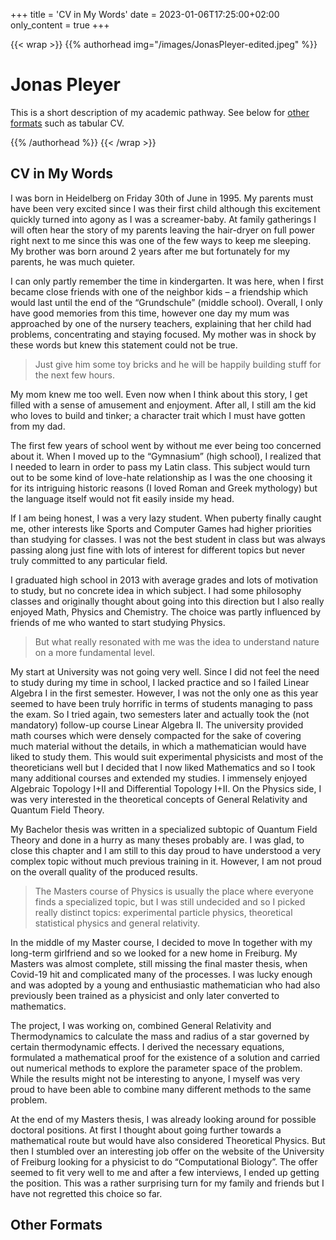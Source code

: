 +++
title = 'CV in My Words'
date = 2023-01-06T17:25:00+02:00
only_content = true
+++

{{< wrap >}}
{{% authorhead img="/images/JonasPleyer-edited.jpeg" %}}

# Jonas Pleyer
This is a short description of my academic pathway.
See below for [other formats](#other-formats) such as tabular CV.

{{% /authorhead %}}
{{< /wrap >}}

## CV in My Words

I was born in Heidelberg on Friday 30th of June in 1995. My parents must have been very excited since I was their first child although this excitement quickly turned into agony as I was a screamer-baby. At family gatherings I will often hear the story of my parents leaving the hair-dryer on full power right next to me since this was one of the few ways to keep me sleeping. My brother was born around 2 years after me but fortunately for my parents, he was much quieter.

I can only partly remember the time in kindergarten. It was here, when I first became close friends with one of the neighbor kids – a friendship which would last until the end of the “Grundschule” (middle school). Overall, I only have good memories from this time, however one day my mum was approached by one of the nursery teachers, explaining that her child had problems, concentrating and staying focused. My mother was in shock by these words but knew this statement could not be true.

> Just give him some toy bricks and he will be happily building stuff for the next few hours.

My mom knew me too well. Even now when I think about this story, I get filled with a sense of amusement and enjoyment. After all, I still am the kid who loves to build and tinker; a character trait which I must have gotten from my dad.

The first few years of school went by without me ever being too concerned about it. When I moved up to the “Gymnasium” (high school), I realized that I needed to learn in order to pass my Latin class. This subject would turn out to be some kind of love-hate relationship as I was the one choosing it for its intriguing historic reasons (I loved Roman and Greek mythology) but the language itself would not fit easily inside my head.

If I am being honest, I was a very lazy student. When puberty finally caught me, other interests like Sports and Computer Games had higher priorities than studying for classes. I was not the best student in class but was always passing along just fine with lots of interest for different topics but never truly committed to any particular field.

I graduated high school in 2013 with average grades and lots of motivation to study, but no concrete idea in which subject. I had some philosophy classes and originally thought about going into this direction but I also really enjoyed Math, Physics and Chemistry. The choice was partly influenced by friends of me who wanted to start studying Physics.

> But what really resonated with me was the idea to understand nature on a more fundamental level.

My start at University was not going very well. Since I did not feel the need to study during my time in school, I lacked practice and so I failed Linear Algebra I in the first semester. However, I was not the only one as this year seemed to have been truly horrific in terms of students managing to pass the exam. So I tried again, two semesters later and actually took the (not mandatory) follow-up course Linear Algebra II. The university provided math courses which were densely compacted for the sake of covering much material without the details, in which a mathematician would have liked to study them. This would suit experimental physicists and most of the theoreticians well but I decided that I now liked Mathematics and so I took many additional courses and extended my studies. I immensely enjoyed Algebraic Topology I+II and Differential Topology I+II. On the Physics side, I was very interested in the theoretical concepts of General Relativity and Quantum Field Theory.

My Bachelor thesis was written in a specialized subtopic of Quantum Field Theory and done in a hurry as many theses probably are. I was glad, to close this chapter and I am still to this day proud to have understood a very complex topic without much previous training in it. However, I am not proud on the overall quality of the produced results.

> The Masters course of Physics is usually the place where everyone finds a specialized topic, but I was still undecided and so I picked really distinct topics: experimental particle physics, theoretical statistical physics and general relativity.

In the middle of my Master course, I decided to move In together with my long-term girlfriend and so we looked for a new home in Freiburg. My Masters was almost complete, still missing the final master thesis, when Covid-19 hit and complicated many of the processes. I was lucky enough and was adopted by a young and enthusiastic mathematician who had also previously been trained as a physicist and only later converted to mathematics.

The project, I was working on, combined General Relativity and Thermodynamics to calculate the mass and radius of a star governed by certain thermodynamic effects. I derived the necessary equations, formulated a mathematical proof for the existence of a solution and carried out numerical methods to explore the parameter space of the problem. While the results might not be interesting to anyone, I myself was very proud to have been able to combine many different methods to the same problem.

At the end of my Masters thesis, I was already looking around for possible doctoral positions. At first I thought about going further towards a mathematical route but would have also considered Theoretical Physics. But then I stumbled over an interesting job offer on the website of the University of Freiburg looking for a physicist to do “Computational Biology”. The offer seemed to fit very well to me and after a few interviews, I ended up getting the position. This was a rather surprising turn for my family and friends but I have not regretted this choice so far.

## Other Formats
